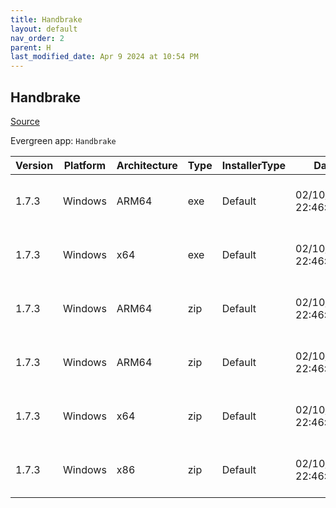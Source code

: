 ```yaml
---
title: Handbrake
layout: default
nav_order: 2
parent: H
last_modified_date: Apr 9 2024 at 10:54 PM
---
```


## Handbrake

[Source](https://handbrake.fr/)

Evergreen app: `Handbrake`

| Version | Platform | Architecture | Type | InstallerType | Date                | Size     | URI                                                                                                                                                                                                    |
| ------- | -------- | ------------ | ---- | ------------- | ------------------- | -------- | ------------------------------------------------------------------------------------------------------------------------------------------------------------------------------------------------------ |
| 1.7.3   | Windows  | ARM64        | exe  | Default       | 02/10/2024 22:46:29 | 17517960 | [https://github.com/HandBrake/HandBrake/releases/download/1.7.3/HandBrake-1.7.3-arm64-Win_GUI.exe](https://github.com/HandBrake/HandBrake/releases/download/1.7.3/HandBrake-1.7.3-arm64-Win_GUI.exe)   |
| 1.7.3   | Windows  | x64          | exe  | Default       | 02/10/2024 22:46:29 | 23646760 | [https://github.com/HandBrake/HandBrake/releases/download/1.7.3/HandBrake-1.7.3-x86_64-Win_GUI.exe](https://github.com/HandBrake/HandBrake/releases/download/1.7.3/HandBrake-1.7.3-x86_64-Win_GUI.exe) |
| 1.7.3   | Windows  | ARM64        | zip  | Default       | 02/10/2024 22:46:29 | 16951694 | [https://github.com/HandBrake/HandBrake/releases/download/1.7.3/HandBrakeCLI-1.7.3-win-aarch64.zip](https://github.com/HandBrake/HandBrake/releases/download/1.7.3/HandBrakeCLI-1.7.3-win-aarch64.zip) |
| 1.7.3   | Windows  | ARM64        | zip  | Default       | 02/10/2024 22:46:29 | 25999227 | [https://github.com/HandBrake/HandBrake/releases/download/1.7.3/HandBrake-1.7.3-arm64-Win_GUI.zip](https://github.com/HandBrake/HandBrake/releases/download/1.7.3/HandBrake-1.7.3-arm64-Win_GUI.zip)   |
| 1.7.3   | Windows  | x64          | zip  | Default       | 02/10/2024 22:46:29 | 32995201 | [https://github.com/HandBrake/HandBrake/releases/download/1.7.3/HandBrake-1.7.3-x86_64-Win_GUI.zip](https://github.com/HandBrake/HandBrake/releases/download/1.7.3/HandBrake-1.7.3-x86_64-Win_GUI.zip) |
| 1.7.3   | Windows  | x86          | zip  | Default       | 02/10/2024 22:46:29 | 21952792 | [https://github.com/HandBrake/HandBrake/releases/download/1.7.3/HandBrakeCLI-1.7.3-win-x86_64.zip](https://github.com/HandBrake/HandBrake/releases/download/1.7.3/HandBrakeCLI-1.7.3-win-x86_64.zip)   |
